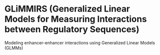 # GLiMMIRS (**G**eneralized **Li**near **M**odels for **M**easuring **I**nteractions between **R**egulatory **S**equences)
Modeling enhancer-enhancer interactions using Generalized Linear Models (GLMMs)



